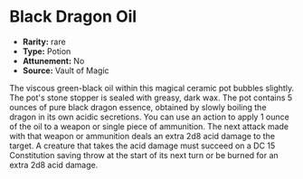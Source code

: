 
# Black Dragon Oil

* **Rarity:** rare
* **Type:** Potion
* **Attunement:** No
* **Source:** Vault of Magic


The viscous green-black oil within this magical ceramic pot bubbles slightly. The pot's stone stopper is sealed with greasy, dark wax. The pot contains 5 ounces of pure black dragon essence, obtained by slowly boiling the dragon in its own acidic secretions. You can use an action to apply 1 ounce of the oil to a weapon or single piece of ammunition. The next attack made with that weapon or ammunition deals an extra 2d8 acid damage to the target. A creature that takes the acid damage must succeed on a DC 15 Constitution saving throw at the start of its next turn or be burned for an extra 2d8 acid damage.
